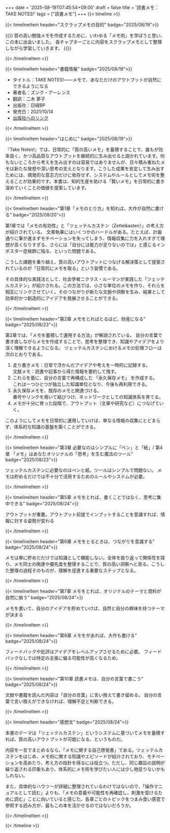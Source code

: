 +++
date = '2025-08-19T07:45:54+09:00'
draft = false
title = '読書メモ：TAKE NOTES!'
tags = ["読書メモ"]
+++
{{< timeline >}}

{{< timelineItem header="スクラップメモの目的" badge="2025/08/19">}}

{{<lead>}}
質の高い勉強メモを作成するために、いわゆる「メモ術」を学ぼうと思い、この本に出会いました。
各チャプターごとに内容をスクラップメモとして整理しながら学習していきます。
{{</lead>}}

{{< /timelineItem >}}

{{< timelineItem header="書籍情報" badge="2025/08/19">}}

<ul>
  <li>タイトル：TAKE NOTES!――メモで、あなただけのアウトプットが自然にできるようになる
  <li>著者名：ズンク・アーレンス
  <li>翻訳：二木 夢子
  <li>出版社：日経BP
  <li>発売日：2021/10/14
  <li><a href="https://bookplus.nikkei.com/atcl/catalog/21/S00410/">出版社へのリンク</a>
</ul>

{{< /timelineItem >}}

{{< timelineItem header="はじめに" badge="2025/08/19">}}

『Take Notes!』では、日常的に「質の高いメモ」を蓄積することで、誰もが効率良く、かつ高品質なアウトプットを継続的に生み出せると説かれています。何もないところから考えを生み出すのは容易ではありませんが、日々積み重ねたメモは新たな発想や深い思考の支えとなります。こうした成果を安定して生み出すためには、偶発的な意志力だけに依存せず、システムやルールとしてメモ術を整えることが効果的です。本書は、知的生産を助ける「賢いメモ」を日常的に書き溜めていくことの価値を提案しています。

{{< /timelineItem >}}

{{< timelineItem header="第1章「メモのとり方」を知れば、大作が自然に書ける" badge="2025/08/20">}}

第1章では「メモの有効性」と「ツェッテルカステン（Zettelkasten）」の考え方が紹介されている。
文章執筆にはいくつかのハードルがある。たとえば、計画通りに筆が進まずモチベーションを失ってしまう、情報収集に力を入れすぎて理想が高くなりすぎる、さらには「自分には能力が足りないのでは」と感じるインポスター症候群に陥る、といった問題である。

こうした課題を乗り越え、質の高いアウトプットにつなげる解決策として提案されているのが「日常的にメモを取る」という習慣である。

その具体的な実践法として、社会学者ニクラス・ルーマンが実践した「ツェッテルカステン」が紹介される。この方法では、小さな単位のメモを作り、それらを相互にリンクさせていく。そのつながりが新たな文脈や洞察を生み、結果として効率的かつ創造的にアイデアを発展させることができる。

{{< /timelineItem >}}

{{< timelineItem header="第2章 メモをとればとるほど、財産になる" badge="2025/08/23">}}

第2章では、「メモを蓄積して運用する方法」が解説されている。
自分の言葉で書き直しながらメモを作成することで、思考を整理でき、知識やアイデアをより深く理解できるようになる。
ツェッテルカステンにおけるメモの処理フローは次のとおりである。

<ol>
<li>走り書きメモ：日常で浮かんだアイデアや考えを一時的に記録する。<br>文献メモ：読書や記事から得た情報を要約して残す。
<li>これらを基に、自分の言葉で再構成した 「永久保存メモ」 を作成する。<br>これは一つひとつが独立した知識単位となり、今後も再利用できる。
<li>永久保存メモを、既存のメモと関連づける。<br>番号やリンクを用いて結びつけ、ネットワークとしての知識体系を育てる。
<li>メモが十分に育った段階で、アウトプット（文章や研究など）につなげていく。
</ol>

このようにしてメモを日常的に運用していけば、単なる情報の収集にとどまらず、体系的な知識の基盤を築くことができる。

{{< /timelineItem >}}

{{< timelineItem header="第3章 必要なのはシンプルに「ペン」と「紙」/ 第4章 「メモ」はあなたオリジナルの「思考」を生む魔法のツール" badge="2025/08/23">}}

ツェッテルカステンに必要なのはペンと紙。ツールはシンプルで問題ない。
メモは貯めるだけでは不十分で活用するためのルールやシステムが必要。

{{< /timelineItem >}}

{{< timelineItem header="第5章 メモをとれば、書くことではなく、思考に集中できる" badge="2025/08/24">}}

アウトプットが重要。アウトプット前提でインプットすることを意識すれば、情報に対する姿勢が変わる

{{< /timelineItem >}}

{{< timelineItem header="第6章 メモをとるときは、つながりを意識する" badge="2025/08/24">}}

メモは単に貯めただけでは知識として機能しない。全体を振り返って関係性を探り、メモ同士の関連や優先度を整理することで、質の高い洞察へと至る。こうした整理の過程そのものが、理解を促進する重要なステップとなる。

{{< /timelineItem >}}

{{< timelineItem header="第7章 メモをとれば、オリジナルのテーマと資料が自然に揃う" badge="2025/08/24">}}

メモを書いて、自分のアイデアを貯めていけば、自然と自分の興味を持つテーマが決まる

{{< /timelineItem >}}

{{< timelineItem header="第8章 メモをがあれば、大作も書ける" badge="2025/08/24">}}

フィードバックや批評はアイデアをレベルアップさせるために必要。
フィードバックなしでは特定の主張に偏る可能性が高くなるため。

{{< /timelineItem >}}

{{< timelineItem header="第10章 読書メモは、自分の言葉で書こう" badge="2025/08/24">}}

文献や書籍を読んだ内容は「自分の言葉」に言い換えて書き留める。
自分の言葉で言い換えができなければ、理解不足と判断できる。

{{< /timelineItem >}}

{{< timelineItem header="感想文" badge="2025/08/24">}}

本書のテーマは「ツェッテルカステン」というシステムに基づいてメモを蓄積すれば、質の高いアウトプットが可能になる、というものだ。<br>

内容を一言でまとめるなら、「メモに関する自己啓発書」である。ツェッテルカステンをはじめ、メモ術に関する知識やエピソードが紹介されており、モチベーションを高めたり、考え方の指針を得るには役立つ。ただし、同じ趣旨の説明が繰り返される印象もあり、体系的にメモ術を学びたい人には少し物足りないかもしれない。<br>

また、具体的なハウツーが詳細に整理されているわけではないので、「操作マニュアルとして読む」よりも、「メモの意義や可能性を再確認し、刺激を受けるために読む」ことに向いていると感じた。各章ごとのトピックをつまみ食い感覚で参照する読み方が、最もこの本を活かせるのではないだろうか。

{{< /timelineItem >}}

{{< /timeline >}}